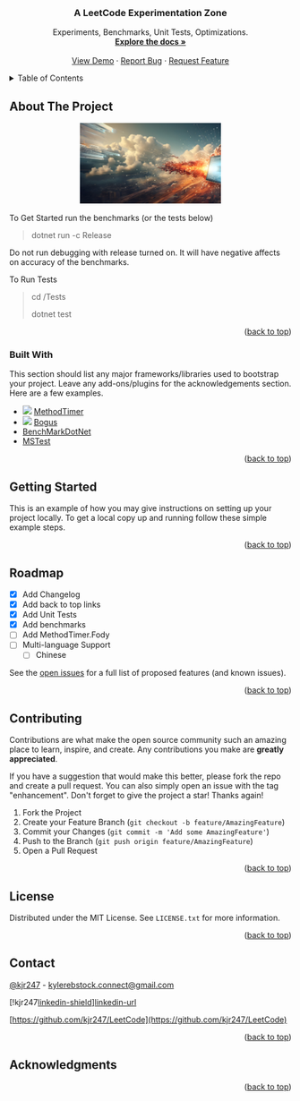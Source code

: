 ﻿<!-- Improved compatibility of back to top link: See: https://github.com/othneildrew/Best-README-Template/pull/73 -->
<a name="readme-top"></a>
<!--
*** Thanks for checking out the Best-README-Template. If you have a suggestion
*** that would make this better, please fork the repo and create a pull request
*** or simply open an issue with the tag "enhancement".
*** Don't forget to give the project a star!
*** Thanks again! Now go create something AMAZING! :D
-->



<!-- PROJECT SHIELDS -->
<!--
*** I'm using markdown "reference style" links for readability.
*** Reference links are enclosed in brackets [ ] instead of parentheses ( ).
*** See the bottom of this document for the declaration of the reference variables
*** for contributors-url, forks-url, etc. This is an optional, concise syntax you may use.
*** https://www.markdownguide.org/basic-syntax/#reference-style-links
-->
<!-- [![Contributors][contributors-shield]][contributors-url]
[![Forks][forks-shield]][forks-url]
[![Stargazers][stars-shield]][stars-url]
[![Issues][issues-shield]][issues-url]
[![MIT License][license-shield]][license-url]
[![LinkedIn][linkedin-shield]][linkedin-url] -->



<!-- PROJECT LOGO -->
<br />
<div align="center">
  <a href="https://github.com/kjr247/LeetCode">
    <!-- <img src="images/logo.png" alt="Logo" width="80" height="80"> -->
  </a>

  <h3 align="center">A LeetCode Experimentation Zone</h3>

  <p align="center">
    Experiments, Benchmarks, Unit Tests, Optimizations.
    <br />
    <a href="https://github.com/kjr247/LeetCode"><strong>Explore the docs »</strong></a>
    <br />
    <br />
    <a href="https://github.com/kjr247/LeetCode">View Demo</a>
    ·
    <a href="https://github.com/kjr247/LeetCode/issues">Report Bug</a>
    ·
    <a href="https://github.com/kjr247/LeetCode/issues">Request Feature</a>
  </p>
</div>



<!-- TABLE OF CONTENTS -->
<details>
  <summary>Table of Contents</summary>
  <ol>
    <li>
      <a href="#about-the-project">About The Project</a>
      <ul>
        <li><a href="#built-with">Built With</a></li>
      </ul>
    </li>
    <li>
      <a href="#getting-started">Getting Started</a>
      <ul>
        <li><a href="#prerequisites">Prerequisites</a></li>
        <li><a href="#installation">Installation</a></li>
      </ul>
    </li>
    <li><a href="#usage">Usage</a></li>
    <li><a href="#roadmap">Roadmap</a></li>
    <li><a href="#contributing">Contributing</a></li>
    <li><a href="#license">License</a></li>
    <li><a href="#contact">Contact</a></li>
    <li><a href="#acknowledgments">Acknowledgments</a></li>
  </ol>
</details>



<!-- ABOUT THE PROJECT -->
## About The Project

<img src="./Assets/fast-software-code-upscaled.jpg" height="250" style="max-width: 50%; height: auto; padding-left: 25%" >

<!-- There are many great README templates available on GitHub; however, I didn't find one that really suited my needs so I created this enhanced one. I want to create a README template so amazing that it'll be the last one you ever need -- I think this is it.

Here's why:
* Your time should be focused on creating something amazing. A project that solves a problem and helps others
* You shouldn't be doing the same tasks over and over like creating a README from scratch
* You should implement DRY principles to the rest of your life :smile:

Of course, no one template will serve all projects since your needs may be different. So I'll be adding more in the near future. You may also suggest changes by forking this repo and creating a pull request or opening an issue. Thanks to all the people have contributed to expanding this template! -->

To Get Started run the benchmarks (or the tests below)

> dotnet run -c Release

Do not run debugging with release turned on. It will have negative affects on accuracy of the benchmarks.

To Run Tests

> cd /Tests
>
> dotnet test

<p align="right">(<a href="#readme-top">back to top</a>)</p>

### Built With

This section should list any major frameworks/libraries used to bootstrap your project. Leave any add-ons/plugins for the acknowledgements section. Here are a few examples.

* <img src="https://raw.githubusercontent.com/Fody/MethodTimer/master/package_icon.png" style="width: 20px; " >   [MethodTimer][MethodTimer-url]
* <img src="https://raw.githubusercontent.com/bchavez/Bogus/master/Docs/logo.png" style="width: 20px; " >  [Bogus][Bogus-url]
* [BenchMarkDotNet](https://www.nuget.org/packages/BenchmarkDotNet)
* [MSTest](https://www.nuget.org/packages/MSTest.TestFramework)

<p align="right">(<a href="#readme-top">back to top</a>)</p>


<!-- GETTING STARTED -->
## Getting Started

This is an example of how you may give instructions on setting up your project locally.
To get a local copy up and running follow these simple example steps.

<!-- ### Prerequisites -->

<p align="right">(<a href="#readme-top">back to top</a>)</p>


<!-- ROADMAP -->
## Roadmap

- [x] Add Changelog
- [x] Add back to top links
- [x] Add Unit Tests
- [x] Add benchmarks
- [ ] Add MethodTimer.Fody
- [ ] Multi-language Support
    - [ ] Chinese

See the [open issues](https://github.com/othneildrew/Best-README-Template/issues) for a full list of proposed features (and known issues).

<p align="right">(<a href="#readme-top">back to top</a>)</p>



<!-- CONTRIBUTING -->
## Contributing

Contributions are what make the open source community such an amazing place to learn, inspire, and create. Any contributions you make are **greatly appreciated**.

If you have a suggestion that would make this better, please fork the repo and create a pull request. You can also simply open an issue with the tag "enhancement".
Don't forget to give the project a star! Thanks again!

1. Fork the Project
2. Create your Feature Branch (`git checkout -b feature/AmazingFeature`)
3. Commit your Changes (`git commit -m 'Add some AmazingFeature'`)
4. Push to the Branch (`git push origin feature/AmazingFeature`)
5. Open a Pull Request

<p align="right">(<a href="#readme-top">back to top</a>)</p>



<!-- LICENSE -->
## License

Distributed under the MIT License. See `LICENSE.txt` for more information.

<p align="right">(<a href="#readme-top">back to top</a>)</p>



<!-- CONTACT -->
## Contact

[@kjr247](https://twitter.com/kjr247) - kylerebstock.connect@gmail.com

[!kjr247[linkedin-shield]][linkedin-url]

[https://github.com/kjr247/LeetCode](https://github.com/kjr247/LeetCode)

<p align="right">(<a href="#readme-top">back to top</a>)</p>



<!-- ACKNOWLEDGMENTS -->
## Acknowledgments


<p align="right">(<a href="#readme-top">back to top</a>)</p>



<!-- MARKDOWN LINKS & IMAGES -->
<!-- https://www.markdownguide.org/basic-syntax/#reference-style-links -->
[linkedin-shield]: https://img.shields.io/badge/-LinkedIn-black.svg?style=for-the-badge&logo=linkedin&colorB=555
[linkedin-url]: https://www.linkedin.com/in/kylerebstock/

[Bogus-url]: https://github.com/bchavez/Bogus
[MethodTimer.com]: https://raw.githubusercontent.com/Fody/MethodTimer/master/package_icon.png
[MethodTimer-url]: https://github.com/Fody/MethodTimer